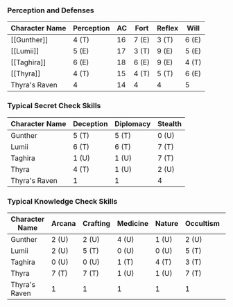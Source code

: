 
### Perception and Defenses

| Character Name | Perception | AC  | Fort  | Reflex | Will  |
| -------------- | ---------- | --- | ----- | ------ | ----- |
| [[Gunther]]    | 4 (T)      | 16  | 7 (E) | 3 (T)  | 6 (E) |
| [[Lumii]]      | 5 (E)      | 17  | 3 (T) | 9 (E)  | 5 (E) |
| [[Taghira]]    | 6 (E)      | 18  | 6 (E) | 9 (E)  | 4 (T) |
| [[Thyra]]      | 4 (T)      | 15  | 4 (T) | 5 (T)  | 6 (E) |
| Thyra's Raven  | 4          | 14  | 4     | 4      | 5     |

### Typical Secret Check Skills

| Character Name | Deception | Diplomacy | Stealth |
| -------------- | --------- | --------- | ------- |
| Gunther        | 5 (T)     | 5 (T)     | 0 (U)   |
| Lumii          | 6 (T)     | 6 (T)     | 7 (T)   |
| Taghira        | 1 (U)     | 1 (U)     | 7 (T)   |
| Thyra          | 4 (T)     | 1 (U)     | 2 (U)   |
| Thyra's Raven  | 1         | 1         | 4       |

### Typical Knowledge Check Skills

| Character Name | Arcana | Crafting | Medicine | Nature | Occultism | Religion | Society |
| -------------- | ------ | -------- | -------- | ------ | --------- | -------- | ------- |
| Gunther        | 2 (U)  | 2 (U)    | 4 (U)    | 1 (U)  | 2 (U)     | 4 (T)    | 5 (T)   |
| Lumii          | 2 (U)  | 5 (T)    | 0 (U)    | 0 (U)  | 5 (T)     | 0 (U)    | 2 (U)   |
| Taghira        | 0 (U)  | 0 (U)    | 1 (T)    | 4 (T)  | 3 (T)     | 1 (U)    | 0 (U)   |
| Thyra          | 7 (T)  | 7 (T)    | 1 (U)    | 1 (U)  | 7 (T)     | 4 (T)    | 7 (T)   |
| Thyra's Raven  | 1      | 1        | 1        | 1      | 1         | 1        | 1       |
